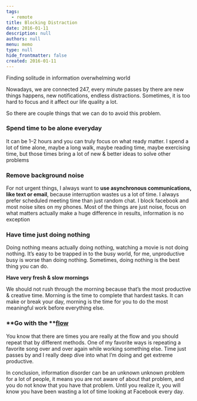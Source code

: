 ```yaml
---
tags: 
  - remote
title: Blocking Distraction
date: 2016-01-11
description: null
authors: null
menu: memo
type: null
hide_frontmatter: false
created: 2016-01-11
---
```


Finding solitude in information overwhelming world

Nowadays, we are connected 247, every minute passes by there are new things happens, new notifications, endless distractions. Sometimes, it is too hard to focus and it affect our life quality a lot.

So there are couple things that we can do to avoid this problem.

### **Spend time to be alone everyday**
It can be 1–2 hours and you can truly focus on what ready matter. I spend a lot of time alone, maybe a long walk, maybe reading time, maybe exercising time, but those times bring a lot of new & better ideas to solve other problems

### **Remove background noise**
For not urgent things, I always want to **use asynchronous communications, like text or email**, because interruption wastes us a lot of time. I always prefer scheduled meeting time than just random chat. I block facebook and most noise sites on my phones. Most of the things are just noise, focus on what matters actually make a huge difference in results, information is no exception

### **Have time just doing nothing**
Doing nothing means actually doing nothing, watching a movie is not doing nothing. It’s easy to be trapped in to the busy world, for me, unproductive busy is worse than doing nothing. Sometimes, doing nothing is the best thing you can do.

**Have very fresh & slow mornings**

We should not rush through the morning because that’s the most productive & creative time. Morning is the time to complete that hardest tasks. It can make or break your day, morning is the time for you to do the most meaningful work before everything else.

### **Go with the ****[flow](https://en.wikipedia.org/wiki/Flow_%28psychology%29)**
You know that there are times you are really at the flow and you should repeat that by different methods. One of my favorite ways is repeating a favorite song over and over again while working something else. Time just passes by and I really deep dive into what I’m doing and get extreme productive.

In conclusion, information disorder can be an unknown unknown problem for a lot of people, it means you are not aware of about that problem, and you do not know that you have that problem. Until you realize it, you will know you have been wasting a lot of time looking at Facebook every day.
